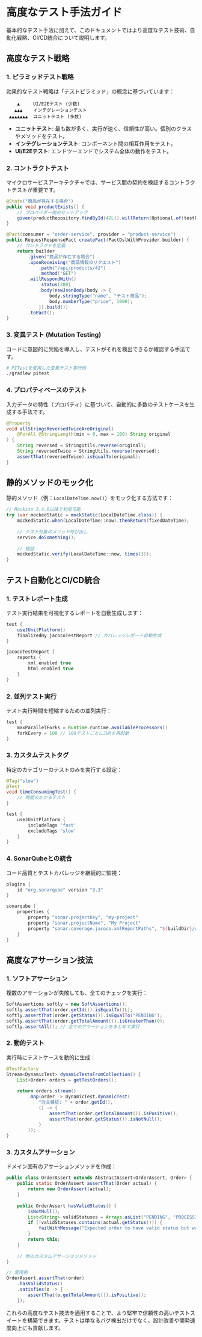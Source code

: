 # 高度なテスト手法ガイド

基本的なテスト手法に加えて、このドキュメントではより高度なテスト技術、自動化戦略、CI/CD統合について説明します。

## 高度なテスト戦略

### 1. ピラミッドテスト戦略

効果的なテスト戦略は「テストピラミッド」の概念に基づいています：

```
    ▲     UI/E2Eテスト (少数)
   ▲▲▲    インテグレーションテスト
 ▲▲▲▲▲▲▲  ユニットテスト (多数)
```

- **ユニットテスト**: 最も数が多く、実行が速く、信頼性が高い。個別のクラスやメソッドをテスト。
- **インテグレーションテスト**: コンポーネント間の相互作用をテスト。
- **UI/E2Eテスト**: エンドツーエンドでシステム全体の動作をテスト。

### 2. コントラクトテスト

マイクロサービスアーキテクチャでは、サービス間の契約を検証するコントラクトテストが重要です。

```java
@State("商品が存在する場合")
public void productExists() {
    // プロバイダー側のセットアップ
    given(productRepository.findById(42L)).willReturn(Optional.of(testProduct));
}

@Pact(consumer = "order-service", provider = "product-service")
public RequestResponsePact createPact(PactDslWithProvider builder) {
    // コントラクトを定義
    return builder
        .given("商品が存在する場合")
        .uponReceiving("商品情報のリクエスト")
            .path("/api/products/42")
            .method("GET")
        .willRespondWith()
            .status(200)
            .body(newJsonBody(body -> {
                body.stringType("name", "テスト商品");
                body.numberType("price", 1000);
            }).build())
        .toPact();
}
```

### 3. 変異テスト (Mutation Testing)

コードに意図的に欠陥を導入し、テストがそれを検出できるか確認する手法です。

```bash
# PITestを使用した変異テスト実行例
./gradlew pitest
```

### 4. プロパティベースのテスト

入力データの特性（プロパティ）に基づいて、自動的に多数のテストケースを生成する手法です。

```java
@Property
void allStringsReversedTwiceAreOriginal(
    @ForAll @StringLength(min = 0, max = 100) String original
) {
    String reversed = StringUtils.reverse(original);
    String reversedTwice = StringUtils.reverse(reversed);
    assertThat(reversedTwice).isEqualTo(original);
}
```

## 静的メソッドのモック化

静的メソッド（例：`LocalDateTime.now()`）をモック化する方法です：

```java
// Mockito 3.4.0以降で利用可能
try (var mockedStatic = mockStatic(LocalDateTime.class)) {
    mockedStatic.when(LocalDateTime::now).thenReturn(fixedDateTime);
    
    // テスト対象のメソッド呼び出し
    service.doSomething();
    
    // 検証
    mockedStatic.verify(LocalDateTime::now, times(1));
}
```

## テスト自動化とCI/CD統合

### 1. テストレポート生成

テスト実行結果を可視化するレポートを自動生成します：

```groovy
test {
    useJUnitPlatform()
    finalizedBy jacocoTestReport // カバレッジレポート自動生成
}

jacocoTestReport {
    reports {
        xml.enabled true
        html.enabled true
    }
}
```

### 2. 並列テスト実行

テスト実行時間を短縮するための並列実行：

```groovy
test {
    maxParallelForks = Runtime.runtime.availableProcessors()
    forkEvery = 100 // 100テストごとにJVMを再起動
}
```

### 3. カスタムテストタグ

特定のカテゴリーのテストのみを実行する設定：

```java
@Tag("slow")
@Test
void timeConsumingTest() {
    // 時間のかかるテスト
}
```

```groovy
test {
    useJUnitPlatform {
        includeTags 'fast'
        excludeTags 'slow'
    }
}
```

### 4. SonarQubeとの統合

コード品質とテストカバレッジを継続的に監視：

```groovy
plugins {
    id "org.sonarqube" version "3.3"
}

sonarqube {
    properties {
        property "sonar.projectKey", "my-project"
        property "sonar.projectName", "My Project"
        property "sonar.coverage.jacoco.xmlReportPaths", "${buildDir}/reports/jacoco/test/jacocoTestReport.xml"
    }
}
```

## 高度なアサーション技法

### 1. ソフトアサーション

複数のアサーションが失敗しても、全てのチェックを実行：

```java
SoftAssertions softly = new SoftAssertions();
softly.assertThat(order.getId()).isEqualTo(1L);
softly.assertThat(order.getStatus()).isEqualTo("PENDING");
softly.assertThat(order.getTotalAmount()).isGreaterThan(0);
softly.assertAll(); // 全てのアサーションをまとめて実行
```

### 2. 動的テスト

実行時にテストケースを動的に生成：

```java
@TestFactory
Stream<DynamicTest> dynamicTestsFromCollection() {
    List<Order> orders = getTestOrders();
    
    return orders.stream()
        .map(order -> DynamicTest.dynamicTest(
            "注文検証: " + order.getId(),
            () -> {
                assertThat(order.getTotalAmount()).isPositive();
                assertThat(order.getStatus()).isNotNull();
            }
        ));
}
```

### 3. カスタムアサーション

ドメイン固有のアサーションメソッドを作成：

```java
public class OrderAssert extends AbstractAssert<OrderAssert, Order> {
    public static OrderAssert assertThat(Order actual) {
        return new OrderAssert(actual);
    }
    
    public OrderAssert hasValidStatus() {
        isNotNull();
        List<String> validStatuses = Arrays.asList("PENDING", "PROCESSING", "SHIPPED", "DELIVERED", "CANCELLED");
        if (!validStatuses.contains(actual.getStatus())) {
            failWithMessage("Expected order to have valid status but was <%s>", actual.getStatus());
        }
        return this;
    }
    
    // 他のカスタムアサーションメソッド
}

// 使用例
OrderAssert.assertThat(order)
    .hasValidStatus()
    .satisfies(o -> {
        assertThat(o.getTotalAmount()).isPositive();
    });
```

これらの高度なテスト技法を適用することで、より堅牢で信頼性の高いテストスイートを構築できます。テストは単なるバグ検出だけでなく、設計改善や開発速度向上にも貢献します。 